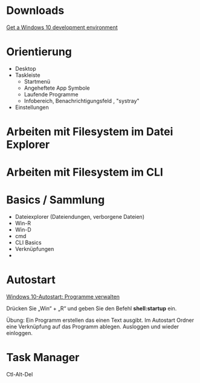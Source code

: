# Downloads

[Get a Windows 10 development environment](https://developer.microsoft.com/en-us/windows/downloads/virtual-machines/)

# Orientierung

- Desktop
- Taskleiste
  - Startmenü
  - Angeheftete App Symbole
  - Laufende Programme
  - Infobereich, Benachrichtigungsfeld , "systray"
- Einstellungen



# Arbeiten mit Filesystem im Datei Explorer



# Arbeiten mit Filesystem im CLI



# Basics / Sammlung

- Dateiexplorer (Dateiendungen, verborgene Dateien)
- Win-R
- Win-D
- cmd
- CLI Basics
- Verknüpfungen
- 







# Autostart

[Windows 10-Autostart: Programme verwalten](https://tipps.computerbild.de/internet/browser/windows-10-autostart-279089.html)

Drücken Sie „Win“ + „R“ und geben Sie den Befehl **shell:startup** ein.

Übung: Ein Programm erstellen das einen Text ausgibt. Im Autostart Ordner eine Verknüpfung auf das Programm ablegen. Ausloggen und wieder einloggen.



# Task Manager

Ctl-Alt-Del



